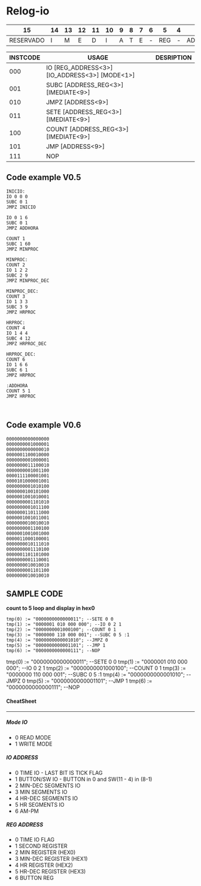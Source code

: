 # Relog-io

15  | 14  | 13  | 12  | 11  | 10  | 9   | 8   | 7   | 6   | 5   | 4   | 3   | 2   | 1   | 0
--- | --- | --- | --- | --- | --- | --- | --- | --- | --- | --- | --- | --- | --- | --- | ---
RESERVADO | I|M|E|D|I|A|T|E|-                                            | REG|-| ADDRESS     |  INSTRUCT | CODE | -



INSTCODE | USAGE                                                     | DESRIPTION
---      | ---                                                       | ---
000      | IO    [REG_ADDRESS<3>] [IO_ADDRESS<3>] [MODE<1>]          |
001      | SUBC  [ADDRESS_REG<3>] [IMEDIATE<9>]                      |
010      | JMPZ  [ADDRESS<9>]                                        |
011      | SETE  [ADDRESS_REG<3>] [IMEDIATE<9>]                      |
100      | COUNT [ADDRESS_REG<3>] [IMEDIATE<9>]                      |
101      | JMP   [ADDRESS<9>]                                        |
111      | NOP                                                       |




## Code example V0.5

```
INICIO:
IO 0 0 0 
SUBC 0 1
JMPZ INICIO

IO 0 1 6
SUBC 0 1
JMPZ ADDHORA

COUNT 1
SUBC 1 60
JMPZ MINPROC

MINPROC:
COUNT 2
IO 1 2 2
SUBC 2 9
JMPZ MINPROC_DEC

MINPROC_DEC:
COUNT 3
IO 1 3 3
SUBC 3 9
JMPZ HRPROC

HRPROC:
COUNT 4
IO 1 4 4
SUBC 4 12
JMPZ HRPROC_DEC

HRPROC_DEC:
COUNT 6
IO 1 6 6
SUBC 6 1
JMPZ HRPROC

:ADDHORA
COUNT 5 1
JMPZ HRPROC



```
## Code example V0.6 
```
0000000000000000
0000000001000001
0000000000000010
0000001100010000
0000000001000001
0000000011100010
0000000001001100
0000111100001001
0000101000001001
0000000001010100
0000000100101000
0000001001010001
0000000001101010
0000000001011100
0000000110111000
0000001001011001
0000000010010010
0000000001100100
0000001001001000
0000011000100001
0000000010111010
0000000001110100
0000001101101000
0000000001110001
0000000010010010
0000000001101100
0000000010010010
```
## SAMPLE CODE 
**count to 5 loop and display in hex0**


```
tmp(0) := "0000000000000011"; --SETE 0 0
tmp(1) := "0000001 010 000 000"; --IO 0 2 1
tmp(2) := "0000000001000100"; --COUNT 0 1
tmp(3) := "0000000 110 000 001"; --SUBC 0 5 :1
tmp(4) := "0000000000001010"; --JMPZ 0
tmp(5) := "0000000000001101"; --JMP 1
tmp(6) := "0000000000000111"; --NOP

```

tmp(0) := "0000000000000011"; --SETE 0 0
tmp(1) := "0000001 010 000 000"; --IO 0 2 1
tmp(2) := "0000000001000100"; --COUNT 0 1
tmp(3) := "0000000 110 000 001"; --SUBC 0 5 :1
tmp(4) := "0000000000001010"; --JMPZ 0
tmp(5) := "0000000000001101"; --JMP 1
tmp(6) := "0000000000000111"; --NOP



#### CheatSheet

------

##### Mode IO
- 0 READ MODE
- 1 WRITE MODE

##### IO ADDRESS
- 0 TIME IO - LAST BIT IS TICK FLAG
- 1 BUTTON/SW IO - BUTTON in 0 and SW(11 - 4) in (8-1)
- 2 MIN-DEC SEGMENTS IO
- 3 MIN SEGMENTS IO
- 4 HR-DEC SEGMENTS IO
- 5 HR SEGMENTS IO
- 6 AM-PM

##### REG ADDRESS
- 0 TIME IO FLAG
- 1 SECOND REGISTER
- 2 MIN REGISTER (HEX0)
- 3 MIN-DEC REGISTER (HEX1)
- 4 HR REGISTER (HEX2)
- 5 HR-DEC REGISTER (HEX3)
- 6 BUTTON REG

